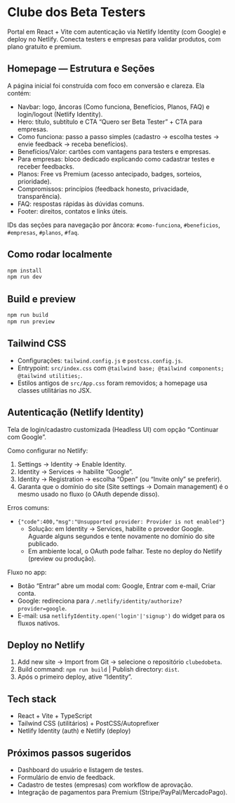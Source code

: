 # Clube dos Beta Testers

Portal em React + Vite com autenticação via Netlify Identity (com Google) e deploy no Netlify. Conecta testers e empresas para validar produtos, com plano gratuito e premium.

## Homepage — Estrutura e Seções

A página inicial foi construída com foco em conversão e clareza. Ela contém:

- Navbar: logo, âncoras (Como funciona, Benefícios, Planos, FAQ) e login/logout (Netlify Identity).
- Hero: título, subtítulo e CTA “Quero ser Beta Tester” + CTA para empresas.
- Como funciona: passo a passo simples (cadastro → escolha testes → envie feedback → receba benefícios).
- Benefícios/Valor: cartões com vantagens para testers e empresas.
- Para empresas: bloco dedicado explicando como cadastrar testes e receber feedbacks.
- Planos: Free vs Premium (acesso antecipado, badges, sorteios, prioridade).
- Compromissos: princípios (feedback honesto, privacidade, transparência).
- FAQ: respostas rápidas às dúvidas comuns.
- Footer: direitos, contatos e links úteis.

IDs das seções para navegação por âncora: `#como-funciona`, `#beneficios`, `#empresas`, `#planos`, `#faq`.

## Como rodar localmente

```powershell
npm install
npm run dev
```

## Build e preview

```powershell
npm run build
npm run preview
```

## Tailwind CSS

- Configurações: `tailwind.config.js` e `postcss.config.js`.
- Entrypoint: `src/index.css` com `@tailwind base; @tailwind components; @tailwind utilities;`.
- Estilos antigos de `src/App.css` foram removidos; a homepage usa classes utilitárias no JSX.

## Autenticação (Netlify Identity)

Tela de login/cadastro customizada (Headless UI) com opção “Continuar com Google”.

Como configurar no Netlify:

1) Settings → Identity → Enable Identity.
2) Identity → Services → habilite “Google”.
3) Identity → Registration → escolha “Open” (ou “Invite only” se preferir).
4) Garanta que o domínio do site (Site settings → Domain management) é o mesmo usado no fluxo (o OAuth depende disso).

Erros comuns:

- `{"code":400,"msg":"Unsupported provider: Provider is not enabled"}`
	- Solução: em Identity → Services, habilite o provedor Google. Aguarde alguns segundos e tente novamente no domínio do site publicado.
	- Em ambiente local, o OAuth pode falhar. Teste no deploy do Netlify (preview ou produção).

Fluxo no app:

- Botão “Entrar” abre um modal com: Google, Entrar com e-mail, Criar conta.
- Google: redireciona para `/.netlify/identity/authorize?provider=google`.
- E-mail: usa `netlifyIdentity.open('login'|'signup')` do widget para os fluxos nativos.

## Deploy no Netlify

1. Add new site → Import from Git → selecione o repositório `clubedobeta`.
2. Build command: `npm run build` | Publish directory: `dist`.
3. Após o primeiro deploy, ative “Identity”.

## Tech stack

- React + Vite + TypeScript
- Tailwind CSS (utilitários) + PostCSS/Autoprefixer
- Netlify Identity (auth) e Netlify (deploy)

## Próximos passos sugeridos

- Dashboard do usuário e listagem de testes.
- Formulário de envio de feedback.
- Cadastro de testes (empresas) com workflow de aprovação.
- Integração de pagamentos para Premium (Stripe/PayPal/MercadoPago).
